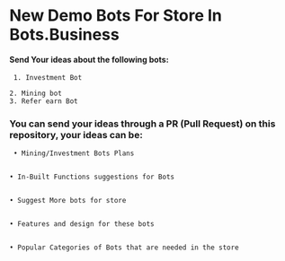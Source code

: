 <h1> New Demo Bots For Store In Bots.Business </h1>
<b> Send Your ideas about the following bots:</b><br><br>
<code> 1. Investment Bot<br>
2. Mining bot
3. Refer earn Bot
</code>

<h3>You can send your ideas through a PR (Pull Request) on this repository, your ideas can be:</h3>
<code> • Mining/Investment Bots Plans
<br>
• In-Built Functions suggestions for Bots
<br>
• Suggest More bots for store
<br>
• Features and design for these bots
<br>
• Popular Categories of Bots that are needed in the store
</code>